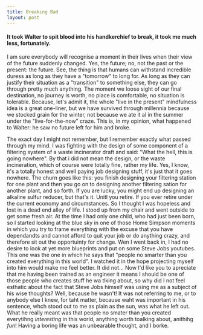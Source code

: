 ```yaml
---
title: Breaking Bad
layout: post
---
```

#### It took Walter to spit blood into his handkerchief to break, it took me much less, fortunately.

I am sure everybody will recognise a moment in their lives when their view of the future suddenly changed.
Yes, the future; no, not the past or the present: the future.
See, the thing is that humans can withstand incredible duress as long as they have a "tomorrow" to long for. As long as they can justify their situation as a "transition" to something else, they can go through pretty much anything.
The moment we loose sight of our final destination, no journey is worth, no place is comfortable, no situation is tolerable.
Because, let's admit it, the whole "live in the present" mindfulness idea is a great one-liner, but we have survived through millennia because we stocked grain for the winter, not because we ate it al in the summer under the "live-for-the-now" craze.
This is, in my opinion, what happened to Walter: he saw no future left for him and broke.

The exact day I might not remember, but I remember exactly what passed through my mind.
I was fighting with the design of some component of a filtering system of a waste incinerator draft and said: "What the hell, this is going nowhere". By that i did not mean the design, or the waste incineration, which of course were totally fine, rather my life.
Yes, I know, it's a totally honest and well paying job designing stuff, it's just that it goes nowhere. The churn goes like this: you finish designing your filtering station for one plant and then you go on to designing another filtering sation for another plant, and so forth. If you are lucky, you might end up designing an alkaline sulfur reducer, but that's it. Unitl you retire. If you ever retire under the current economy and circumstances.
So I thought I was hopeless and lost in a dead end alley of life. I stood up from my chair and went outside to get some fresh air.
At the time I had only one child, who had just been born, so I started looking at the blue sky in one of those Home Simpson moments in which you try to frame everything with the excuse that you have dependandts and cannot afford to quit your job or do anything crazy, and therefore sit out the opportuinty for change.
Wen I went back in, I had no desire to look at yet more blueprints and put on some Steve Jobs youtubes. This one was the one in which he says that "people no smarter than you created everything in this world". I watched it in the hope projecting myself into him would make me feel better. It did not...
Now I'd like you to apreciate that me having been trained as an engineer it means I should be one of those people who creates stuff he wa tlking about, so why did I not feel esthatic about the fact that Steve Jobs himself was using me as a subject of his wise thoughts?
Well, because he wasn't! It was not referring to me, or to anybody else I knew, for taht matter, because waht was important in his sentence, whch stood out to me as plain as the sun, was what he left out.
What he really meant was that people no smater than you created everytihng _interesting_ in this world, anything worth toalking about, anithihg _fun_!
Having a boring life was an unbearable thought, and I borke.
